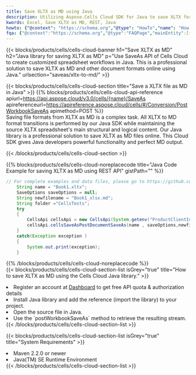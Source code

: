 ```yaml
---
title: Save XLTX as MD using Java 
description: Utilizing Aspose.Cells Cloud SDK for Java to save XLTX format file as MD format file. 
kwords: Excel, Save XLTX as MD, REST, Java
howto: {"@context": "https://schema.org","@type": "HowTo","name": "How to save XLTX as MD using the Cells Cloud Java library.","description": "How to save XLTX as MD using the Cells Cloud Java library.","image": {"@type": "ImageObject"},"url": "/java/saveas/xltx-to-md/","step": [{ "@type": "HowToStep","name": "How to save XLTX as MD using the Cells Cloud Java library. step 1", "image": {"@type": "ImageObject",},"url": "/java/saveas/xltx-to-md/","text": "Register an account at <a href='https://dashboard.aspose.cloud/'>Dashboard</a> to get free API quota & authorization details",},{ "@type": "HowToStep","name": "How to save XLTX as MD using the Cells Cloud Java library. step 1", "image": {"@type": "ImageObject",},"url": "/java/saveas/xltx-to-md/","text": "Install Java library and add the reference (import the library) to your project.",},{ "@type": "HowToStep","name": "How to save XLTX as MD using the Cells Cloud Java library. step 1", "image": {"@type": "ImageObject",},"url": "/java/saveas/xltx-to-md/","text": "Open the source file in Java.",},{ "@type": "HowToStep","name": "How to save XLTX as MD using the Cells Cloud Java library. step 1", "image": {"@type": "ImageObject",},"url": "/java/saveas/xltx-to-md/","text": "Use the `postWorkbookSaveAs` method to retrieve the resulting stream.",}, ],"supply": {"@type": "HowToSupply","name": "document"},"tool": [{"@type": "HowToTool","name": "IntelliJ IDEA, Visual Studio Code, Eclipse"},{"@type": "HowToTool","name": "Aspose Cells"}],"totalTime": "PT6M"}
fqa: {"@context":"https://schema.org","@type":"FAQPage","mainEntity":[{"@type":"Question","name":"Why save file as other formats file in C# using REST API?","acceptedAnswer":{"@type":"Answer","text":"Documents are encoded in many ways, and some files may be incompatible with the software you use. To open and read such files, just save them as appropriate file formats.<br/><ol><li>Install .NET SDK and add the reference (import the library) to your project.</li><li>Open the source file in C# using REST API.</li><li>Call the PostWorkbookSaveAsRequest() method, passing an output filename with required extension.</li><li>Get the result of save as a separate file.</li></ol>"}},{"@type":"Question","name":"What file formats can I save as with your C# library?","acceptedAnswer":{"@type":"Answer","text":"We support a variety of file formats for conversion using .NET library, including XLSX, Excel, xls , PDF, CSV, HTML, Markdown, XML, PNG, JPG, TIFF, Json, TXT and many more."}},{"@type":"Question","name":"What is the maximum allowed file size for conversion using this .NET library?","acceptedAnswer":{"@type":"Answer","text":"There are no file size limits for format conversions using .NET library."}}]}
---
```



{{< blocks/products/cells/cells-cloud-banner h1="Save XLTX as MD" h2="Java library for saving XLTX as MD" p="Use SaveAs API of Cells Cloud to create customized spreadsheet workflows in Java. This is a professional solution to save XLTX as MD and other document formats online using Java." urlsection="saveas/xltx-to-md/" >}}

{{< blocks/products/cells/cells-cloud-section  title="Save a XLTX file as MD in Java" >}}
{{% blocks/products/cells/cells-cloud-api-reference  apiurl=https://api.aspose.cloud/v3.0/cells/{name}/SaveAs  apireferenceurl=https://apireference.aspose.cloud/cells/#/Conversion/PostWorkbookSaveAs  apimethod=POST %}}
<br/>
Saving file formats from XLTX as MD is a complex task. All XLTX to MD format transitions is performed by our Java SDK while maintaining the source XLTX spreadsheet's main structural and logical content. Our Java library is a professional solution to save XLTX as MD files online. This Cloud SDK gives Java developers powerful functionality and perfect MD output.

{{< /blocks/products/cells/cells-cloud-section >}}

{{% blocks/products/cells/cells-cloud-noreplacecode title="Java Code Example for saving XLTX as MD using REST API" gistPath="" %}}
  
```java
// For complete examples and data files, please go to https://github.com/aspose-cells-cloud/aspose-cells-cloud-java/
    String name = "Book1.xltx";
    SaveOptions saveOptions = null;
    String newfilename = "Book1_xlsx.md";
    String folder ="CellsTests";
    try 
    {
        CellsApi cellsApi = new CellsApi(System.getenv("ProductClientId"), System.getenv("ProductClientSecret"));
        cellsApi.cellsSaveAsPostDocumentSaveAs(name , saveOptions,newfilename,false,false,folder,null,null,null,true);                       
    }
    catch(Exception exception )
    {
        System.out.print(exception);
    }
```
  
{{% /blocks/products/cells/cells-cloud-noreplacecode  %}}
<br/>
{{< blocks/products/cells/cells-cloud-section-list isGrey="true"  title="How to save XLTX as MD using the Cells Cloud Java library." >}}
<li>Register an account at <a href="https://dashboard.aspose.cloud/">Dashboard</a> to get free API quota & authorization details</li>
<li>Install Java library and add the reference (import the library) to your project.</li>
<li>Open the source file in Java.</li>
<li>Use the `postWorkbookSaveAs` method to retrieve the resulting stream.</li>
{{< /blocks/products/cells/cells-cloud-section-list >}}

{{< blocks/products/cells/cells-cloud-section-list isGrey="true"  title="System Requirements" >}}
<li>Maven 2.2.0 or newer</li>
<li>Java(TM) SE Runtime Environment</li>
{{< /blocks/products/cells/cells-cloud-section-list >}}
